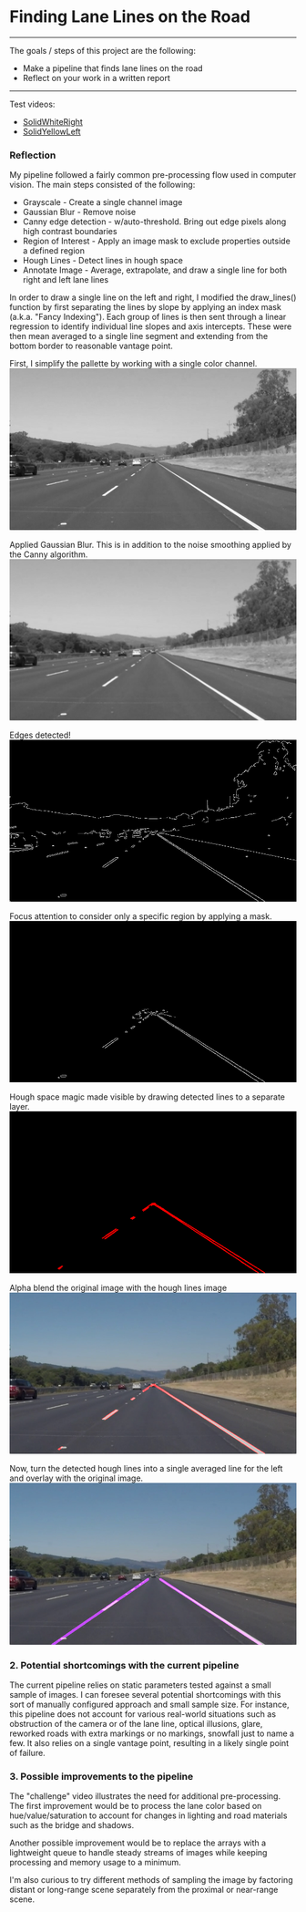 # **Finding Lane Lines on the Road**

---

The goals / steps of this project are the following:
* Make a pipeline that finds lane lines on the road
* Reflect on your work in a written report

---
Test videos:
* [SolidWhiteRight](test_videos_output/solidWhiteRight.mp4)
* [SolidYellowLeft](test_videos_output/solidYellowLeft.mp4)

### Reflection

My pipeline followed a fairly common pre-processing flow used in computer vision. The main steps consisted of the following:
* Grayscale             - Create a single channel image
* Gaussian Blur         - Remove noise
* Canny edge detection  - w/auto-threshold. Bring out edge pixels along high contrast boundaries
* Region of Interest    - Apply an image mask to exclude properties outside a defined region
* Hough Lines           - Detect lines in hough space
* Annotate Image        - Average, extrapolate, and draw a single line for both right and left lane lines

In order to draw a single line on the left and right, I modified the draw_lines() function by first separating the lines by slope by applying an index mask (a.k.a. "Fancy Indexing"). Each group of lines is then sent through a linear regression to identify individual line slopes and axis intercepts. These were then mean averaged to a single line segment and extending from the bottom border to reasonable vantage point.


First, I simplify the pallette by working with a single color channel.
![Grayscale](test_images_output/gray.png)

Applied Gaussian Blur. This is in addition to the noise smoothing applied by the Canny algorithm.
![Blurred](test_images_output/blur_gray.png)

Edges detected!
![Canny](test_images_output/edges.png)

Focus attention to consider only a specific region by applying a mask.
![Region of Interest](test_images_output/masked_edges.png)

Hough space magic made visible by drawing detected lines to a separate layer.
![Hough Lines](test_images_output/hough_lines_rgb.png)

Alpha blend the original image with the hough lines image
![Alpha Blended](test_images_output/hough_weighted_rgb.png)

Now, turn the detected hough lines into a single averaged line for the left and overlay with the original image.
![Lane Lines](test_images_output/lane_lines_rgb.png)



### 2. Potential shortcomings with the current pipeline


The current pipeline relies on static parameters tested against a small sample of images. I can foresee several potential shortcomings with this sort of manually configured approach and small sample size. For instance, this pipeline does not account for various real-world situations such as obstruction of the camera or of the lane line, optical illusions, glare, reworked roads with extra markings or no markings, snowfall just to name a few. It also relies on a single vantage point, resulting in a likely single point of failure.


### 3. Possible improvements to the pipeline

The "challenge" video illustrates the need for additional pre-processing. The first improvement would be to process the lane color based on hue/value/saturation to account for changes in lighting and road materials such as the bridge and shadows.

Another possible improvement would be to replace the arrays with a lightweight queue to handle steady streams of images while keeping processing and memory usage to a minimum.

I'm also curious to try different methods of sampling the image by factoring distant or long-range scene separately from the proximal or near-range scene.
